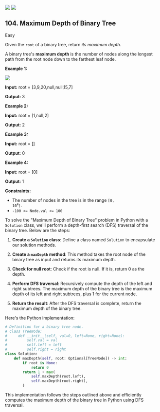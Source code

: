 [![](https://img.shields.io/github/stars/LeetCode-in-Python/LeetCode-in-Python?label=Stars&style=flat-square)](https://github.com/LeetCode-in-Python/LeetCode-in-Python)
[![](https://img.shields.io/github/forks/LeetCode-in-Python/LeetCode-in-Python?label=Fork%20me%20on%20GitHub%20&style=flat-square)](https://github.com/LeetCode-in-Python/LeetCode-in-Python/fork)

## 104\. Maximum Depth of Binary Tree

Easy

Given the `root` of a binary tree, return _its maximum depth_.

A binary tree's **maximum depth** is the number of nodes along the longest path from the root node down to the farthest leaf node.

**Example 1:**

![](https://assets.leetcode.com/uploads/2020/11/26/tmp-tree.jpg)

**Input:** root = [3,9,20,null,null,15,7]

**Output:** 3 

**Example 2:**

**Input:** root = [1,null,2]

**Output:** 2 

**Example 3:**

**Input:** root = []

**Output:** 0 

**Example 4:**

**Input:** root = [0]

**Output:** 1 

**Constraints:**

*   The number of nodes in the tree is in the range <code>[0, 10<sup>4</sup>]</code>.
*   `-100 <= Node.val <= 100`

To solve the "Maximum Depth of Binary Tree" problem in Python with a `Solution` class, we'll perform a depth-first search (DFS) traversal of the binary tree. Below are the steps:

1. **Create a `Solution` class**: Define a class named `Solution` to encapsulate our solution methods.

2. **Create a `maxDepth` method**: This method takes the root node of the binary tree as input and returns its maximum depth.

3. **Check for null root**: Check if the root is null. If it is, return 0 as the depth.

4. **Perform DFS traversal**: Recursively compute the depth of the left and right subtrees. The maximum depth of the binary tree is the maximum depth of its left and right subtrees, plus 1 for the current node.

5. **Return the result**: After the DFS traversal is complete, return the maximum depth of the binary tree.

Here's the Python implementation:

```python
# Definition for a binary tree node.
# class TreeNode:
#     def __init__(self, val=0, left=None, right=None):
#         self.val = val
#         self.left = left
#         self.right = right
class Solution:
    def maxDepth(self, root: Optional[TreeNode]) -> int:
        if root is None:
            return 0
        return 1 + max(
            self.maxDepth(root.left),
            self.maxDepth(root.right),
        )
```

This implementation follows the steps outlined above and efficiently computes the maximum depth of the binary tree in Python using DFS traversal.